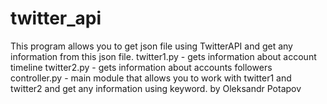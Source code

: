 # twitter_api 
This program allows you to get json file using TwitterAPI and get any information from this json file.
twitter1.py - gets information about account timeline
twitter2.py - gets information about accounts followers
controller.py - main module that allows you to work with twitter1 and twitter2 and get any information using keyword.
by Oleksandr Potapov
